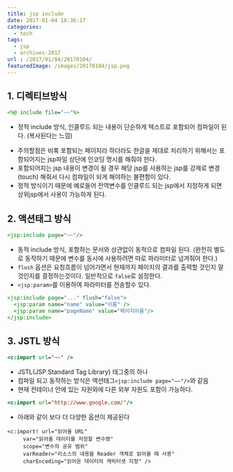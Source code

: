 ```yaml
---
title: jsp include
date: 2017-01-04 18:36:17
categories:
  - tech
tags:
  - jsp
  - archives-2017
url : /2017/01/04/20170104/
featuredImage: /images/20170104/jsp.png
---
```

## 1. 디렉티브방식
```jsp
<%@ include file="~~"%>
```
- 정적 include 방식, 인클루드 되는 내용이 단순하게 텍스트로 포함되어 컴파일이 된다. (복사된다는 느낌)
<!-- more -->
- 주의할점은 비록 포함되는 페이지라 하더라도 한글을 제대로 처리하기 위해서는 포함되어지는 jsp파일 상단에 인코딩 명시를 해줘야 한다.
- 포함되어지는 jsp 내용이 변경이 될 경우 해당 jsp를 사용하는 jsp를 강제로 변경(touch) 해줘서 다시 컴파일이 되게 해야하는 불편함이 있다.
- 정적 방식이기 때문에 예로들어 전역변수를 인클루드 되는 jsp에서 지정하게 되면 상위jsp에서 사용이 가능하게 된다.


## 2. 액션태그 방식
```jsp
<jsp:include page="~~"/>
```
- 동적 include 방식, 포함하는 문서와 상관없이 동적으로 컴파일 된다. (완전히 별도로 동작하기 때문에 변수를 동시에 사용하려면 따로 파라미터로 넘겨줘야 한다.)
- `flush` 옵션은 요청흐름이 넘어가면서 현재까지 페이지의 결과를 출력할 것인지 말것인지를 결정하는것이다. 일반적으로 `false`로 설정한다.
- `<jsp:param>`를 이용하여 파라미터를 전송할수 있다.
```jsp
<jsp:include page="..." flush="false">
  <jsp:param name="name" value="이름" />
  <jsp:param name="pageName" value="페이지이름"/>
</jsp:include>
```

## 3. JSTL 방식
```jsp
<c:import url="~~" />
```
- JSTL(JSP Standard Tag Library) 태그중의 하나
- 컴파일 되고 동작하는 방식은 액션태그`<jsp:include page="~~"/>`와 같음
- 현재 컨테이너 안에 있는 자원외에 다른 외부 자원도 포함이 가능하다.

```jsp
<c:import url="http://www.google.com/"/>
```

- 아래와 같이 보다 더 다양한 옵션이 제공된다
```
<c:import! url="읽어올 URL"
     var="읽어올 데이터를 저장할 변수명"
     scope="변수의 공유 범위"
     varReader="리소스의 내용을 Reader 객체로 읽어올 때 사용"
     charEncoding="읽어온 데이터의 캐릭터셋 지정" />
```
